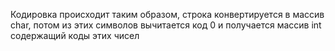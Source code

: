 Кодировка происходит таким образом, строка конвертируется в массив char, потом из этих символов вычитается код 0 и получается массив int содержащий коды этих чисел
